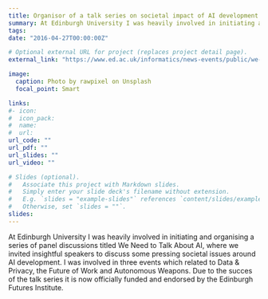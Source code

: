 ```yaml
---
title: Organisor of a talk series on societal impact of AI development
summary: At Edinburgh University I was heavily involved in initiating and organising a series of panel discussions titled We Need to Talk About AI, where we invited insightful speakers to discuss some pressing societal issues around AI development. I was involved in three events which related to Data & Privacy, the Future of Work and Autonomous Weapons. Due to the succes of the talk series it is now officially funded and endorsed by the Edinburgh Futures Institute.
tags:
date: "2016-04-27T00:00:00Z"

# Optional external URL for project (replaces project detail page).
external_link: "https://www.ed.ac.uk/informatics/news-events/public/we-need-to-talk-about-ai"

image:
  caption: Photo by rawpixel on Unsplash
  focal_point: Smart

links:
#- icon:
#  icon_pack:
#  name:
#  url:
url_code: ""
url_pdf: ""
url_slides: ""
url_video: ""

# Slides (optional).
#   Associate this project with Markdown slides.
#   Simply enter your slide deck's filename without extension.
#   E.g. `slides = "example-slides"` references `content/slides/example-slides.md`.
#   Otherwise, set `slides = ""`.
slides:
---
```

At Edinburgh University I was heavily involved in initiating and organising a series of panel discussions titled We Need to Talk About AI, where we invited insightful speakers to discuss some pressing societal issues around AI development. I was involved in three events which related to Data & Privacy, the Future of Work and Autonomous Weapons. Due to the succes of the talk series it is now officially funded and endorsed by the Edinburgh Futures Institute.
